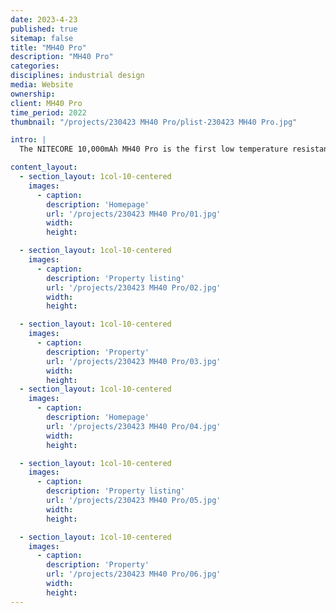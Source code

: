 ```yaml
---
date: 2023-4-23
published: true
sitemap: false
title: "MH40 Pro"
description: "MH40 Pro"
categories:
disciplines: industrial design
media: Website
ownership:
client: MH40 Pro
time_period: 2022
thumbnail: "/projects/230423 MH40 Pro/plist-230423 MH40 Pro.jpg"

intro: |
  The NITECORE 10,000mAh MH40 Pro is the first low temperature resistant power bank in the world, with a max output of 20W, capable of providing stable performance even at -40°C (-40°F). The Low Current Mode is designed for charging low current devices. It features a unibody carbon fiber shell without splicing, ensuring optimal protection to handle demanding outdoor activities.

content_layout:
  - section_layout: 1col-10-centered
    images:
      - caption:
        description: 'Homepage'
        url: '/projects/230423 MH40 Pro/01.jpg'
        width:
        height:

  - section_layout: 1col-10-centered
    images:
      - caption:
        description: 'Property listing'
        url: '/projects/230423 MH40 Pro/02.jpg'
        width:
        height:

  - section_layout: 1col-10-centered
    images:
      - caption:
        description: 'Property'
        url: '/projects/230423 MH40 Pro/03.jpg'
        width:
        height:
  - section_layout: 1col-10-centered
    images:
      - caption:
        description: 'Homepage'
        url: '/projects/230423 MH40 Pro/04.jpg'
        width:
        height:

  - section_layout: 1col-10-centered
    images:
      - caption:
        description: 'Property listing'
        url: '/projects/230423 MH40 Pro/05.jpg'
        width:
        height:

  - section_layout: 1col-10-centered
    images:
      - caption:
        description: 'Property'
        url: '/projects/230423 MH40 Pro/06.jpg'
        width:
        height:
---
```

